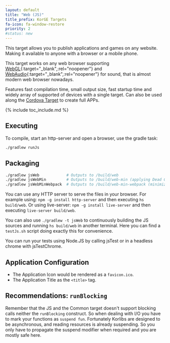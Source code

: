 ```yaml
---
layout: default
title: "Web (JS)"
title_prefix: KorGE Targets
fa-icon: fa-window-restore
priority: 2
#status: new
---
```


This target allows you to publish applications and games on any website.
Making it available to anyone with a browser or a mobile phone.

This target works on any web browser
supporting [WebGL](https://caniuse.com/#feat=webgl){:target="_blank",:rel="noopener"}
and [WebAudio](https://caniuse.com/#feat=audio-api){:target="_blank",:rel="noopener"} for sound,
that is almost modern web browser nowadays.

Features fast compilation time, small output size, fast startup time
and widely array of supported of devices with a single target.
Can also be used along the [Cordova Target](/korge/targets/cordova) to create full APPs.

{% include toc_include.md %}

## Executing

To compile, start an http-server and open a browser, use the gradle task:

```bash
./gradlew runJs
```

## Packaging

```bash
./gradlew jsWeb            # Outputs to /build/web
./gradlew jsWebMin         # Outputs to /build/web-min (applying Dead Code Elimination)
./gradlew jsWebMinWebpack  # Outputs to /build/web-min-webpack (minimizing and grouping into a single bundle.js file)
```

You can use any HTTP server to serve the files in your browser.
For example using: `npm -g install http-server` and then executing `hs build/web`.
Or using live-server: `npm -g install live-server` and then executing `live-server build/web`.

You can also use `./gradlew -t jsWeb` to continuously building the JS sources and running
`hs build/web` in another terminal.
Here you can find a `testJs.sh` script doing exactly this for convenience.

You can run your tests using Node.JS by calling jsTest or in a headless chrome with jsTestChrome.

## Application Configuration

* The Application Icon would be rendered as a `favicon.ico`.
* The Application Title as the `<title>` tag.

## Recommendations: `runBlocking`

Remember that the JS and the Common target doesn't support blocking calls neither the `runBlocking` construct.
So when dealing with I/O you have to mark your functions as `suspend fun`.
Fortunately Korlibs are designed to be asynchronous, and reading resources is already suspending.
So you only have to propagate the suspend modifier when required and you are mostly safe here.
